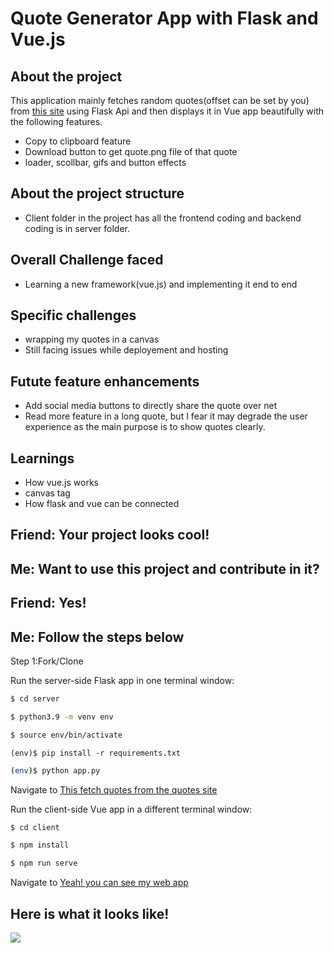 Quote Generator App with Flask and Vue.js
=====

About the project
----
This application mainly fetches random quotes(offset can be set by you) from [this site](http://www.quotationspage.com/random.php) using Flask Api and then displays it in Vue app beautifully with the following features. 

- Copy to clipboard feature
- Download button to get quote.png file of that quote
- loader, scollbar, gifs and button effects

About the project structure
-----

- Client folder in the project has all the frontend coding and backend coding is in server folder.

Overall Challenge faced
--

- Learning a new framework(vue.js) and implementing it end to end


Specific challenges
--

- wrapping my quotes in a canvas
- Still facing issues while deployement and hosting

Futute feature enhancements
-----

- Add social media buttons to directly share the quote over net
- Read more feature in a long quote, but I fear it may degrade the user experience as the main purpose is to show quotes clearly.


Learnings
----

- How vue.js works
- canvas tag
- How flask and vue can be connected

Friend: Your project looks cool!
---
Me: Want to use this project and contribute in it?
---
Friend: Yes!
---
Me: Follow the steps below
---
Step 1:Fork/Clone

Run the server-side Flask app in one terminal window:

```sh
$ cd server
```
```sh
$ python3.9 -m venv env
```
```sh
$ source env/bin/activate
```
```
(env)$ pip install -r requirements.txt
```
```sh
(env)$ python app.py
```
Navigate to [This fetch quotes from the quotes site](http://localhost:5000/quote/random)


Run the client-side Vue app in a different terminal window:
```sh
$ cd client
```
```sh
$ npm install
```
```sh
$ npm run serve
```

Navigate to [Yeah! you can see my web app](http://localhost:8080)

Here is what it looks like!
-----
![](project.gif)

